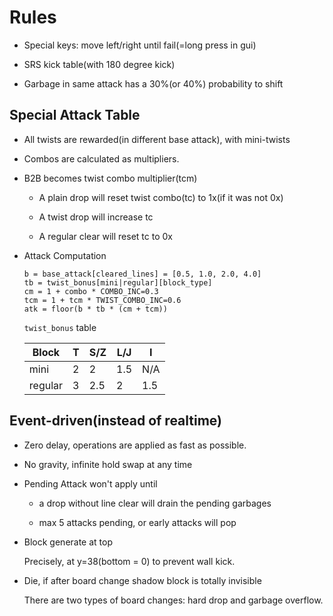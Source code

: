 # Rules

* Special keys: move left/right until fail(=long press in gui)

* SRS kick table(with 180 degree kick)

* Garbage in same attack has a 30%(or 40%) probability to shift

## Special Attack Table

* All twists are rewarded(in different base attack), with mini-twists

* Combos are calculated as multipliers.

* B2B becomes twist combo multiplier(tcm)

	* A plain drop will reset twist combo(tc) to 1x(if it was not 0x)

	* A twist drop will increase tc

	* A regular clear will reset tc to 0x

* Attack Computation

	```
	b = base_attack[cleared_lines] = [0.5, 1.0, 2.0, 4.0]
	tb = twist_bonus[mini|regular][block_type]
	cm = 1 + combo * COMBO_INC=0.3
	tcm = 1 + tcm * TWIST_COMBO_INC=0.6
	atk = floor(b * tb * (cm + tcm))
	```

	`twist_bonus` table

	Block | T | S/Z | L/J | I
	--- | --- | --- | --- | ---
	mini | 2 | 2 | 1.5 | N/A
	regular | 3 | 2.5 | 2 | 1.5

## Event-driven(instead of realtime)

* Zero delay, operations are applied as fast as possible.

* No gravity, infinite hold swap at any time

* Pending Attack won't apply until

	* a drop without line clear will drain the pending garbages

	* max 5 attacks pending, or early attacks will pop

* Block generate at top

	Precisely, at y=38(bottom = 0) to prevent wall kick.

* Die, if after board change shadow block is totally invisible

	There are two types of board changes: hard drop and garbage overflow.
